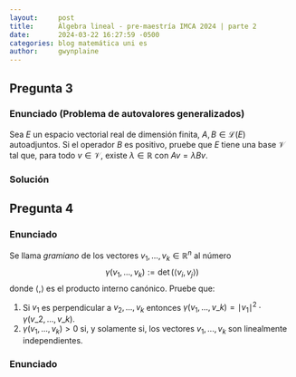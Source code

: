 ```yaml
---
layout:     post
title:      Álgebra lineal - pre-maestría IMCA 2024 | parte 2
date:       2024-03-22 16:27:59 -0500
categories: blog matemática uni es
author:     gwynplaine
---
```

## Pregunta 3 
### Enunciado (Problema de autovalores generalizados)
Sea $E$ un espacio vectorial real de dimensión finita, $A, B\in\mathcal{L}(E)$ autoadjuntos. 
Si el operador $B$ es positivo, pruebe que $E$ tiene una base $\mathcal{V}$ tal que, para 
todo $v\in\mathcal{V}$, existe $\lambda\in\mathbb{R}$ con $Av = \lambda Bv$.

### Solución

## Pregunta 4
### Enunciado
Se llama _gramiano_ de los vectores $v_1,...,v_k\in\mathbb{R}^n$ al número
$$
\gamma(v_1,...,v_k) := \det (\langle v_i, v_j\rangle)
$$
donde $\langle,\rangle$ es el producto interno canónico. Pruebe que:
1. Si $v_1$ es perpendicular a $v_2,...,v_k$ entonces $\gamma(v_1,...,v\_k) = \mid v_1 \mid^2\cdot\gamma(v\_2,...,v\_k)$.  
2. $\gamma(v_1,...,v_k) > 0$ si, y solamente si, los vectores $v_1,...,v_k$ son linealmente independientes.

### Enunciado